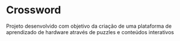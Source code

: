 # Crossword
Projeto desenvolvido com objetivo da criação de uma plataforma de aprendizado de hardware através de puzzles e conteúdos interativos
